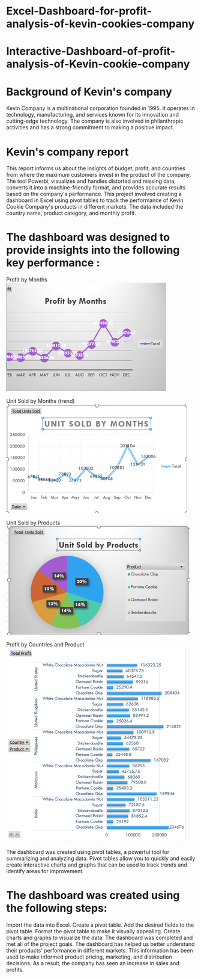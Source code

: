 # Excel-Dashboard-for-profit-analysis-of-kevin-cookies-company
# Interactive-Dashboard-of-profit-analysis-of-Kevin-cookie-company
# Background of Kevin's company
 Kevin Company is a multinational corporation founded in 1995. It operates in technology, manufacturing, and services known for its innovation and cutting-edge technology. The company is also involved in philanthropic activities and has a strong commitment to making a positive impact.

# Kevin's company report
This report informs us about the insights of budget, profit, and countries from where the maximum customers invest in the product of the company. The tool Powerbi, visualizes and handles distorted and missing data, converts it into a machine-friendly format, and provides accurate results based on the company's performance. This project involved creating a dashboard in Excel using pivot tables to track the performance of Kevin Cookie Company's products in different markets. The data included the country name, product category, and monthly profit. 

# The dashboard was designed to provide insights into the following key performance :

Profit by Months
![](resources/Profitbymonths.png)

Unit Sold by Months (trend)
![](resources/Unitsoldbymonths.png)

Unit Sold by Products
![](resources/Unitsoldbyproducts.png)

Profit by Countries and Product
![](resources/profitbycountriesandproduct.png)

The dashboard was created using pivot tables, a powerful tool for summarizing and analyzing data. Pivot tables allow you to quickly and easily create interactive charts and graphs that can be used to track trends and identify areas for improvement.

 # The dashboard was created using the following steps:
Import the data into Excel.
Create a pivot table.
Add the desired fields to the pivot table.
Format the pivot table to make it visually appealing.
Create charts and graphs to visualize the data.
The dashboard was completed and met all of the project goals.
The dashboard has helped us better understand their products' performance in different markets. This information has been used to make informed product pricing, marketing, and distribution decisions. As a result, the company has seen an increase in sales and profits.
